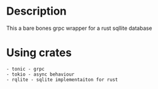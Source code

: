 # Description
This a bare bones grpc wrapper for a rust sqllite database

# Using crates
    - tonic - grpc
    - tokio - async behaviour 
    - rqlite - sqlite implementaiton for rust 
